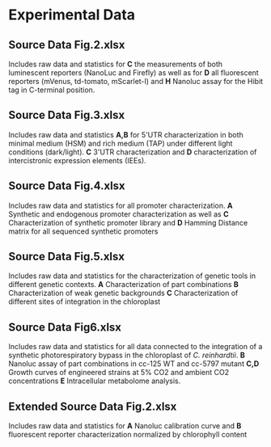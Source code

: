 # Experimental Data

## Source Data Fig.2.xlsx
Includes raw data and statistics for **C** the measurements of both luminescent reporters (NanoLuc and Firefly) as well as for **D** all fluorescent reporters (mVenus, td-tomato, mScarlet-I) and **H** Nanoluc assay for the Hibit tag in C-terminal position.

## Source Data Fig.3.xlsx
Includes raw data and statistics **A,B** for 5'UTR characterization in both minimal medium (HSM) and rich medium (TAP) under different light conditions (dark/light). **C** 3'UTR characterization and **D** characterization of intercistronic expression elements (IEEs).

## Source Data Fig.4.xlsx
Includes raw data and statistics for all promoter characterization. **A** Synthetic and endogenous promoter characterization as well as **C** Characterization of synthetic promoter library and **D** Hamming Distance matrix for all sequenced synthetic promoters

## Source Data Fig.5.xlsx
Includes raw data and statistics for the characterization of genetic tools in different genetic contexts. **A** Characterization of part combinations **B** Characterization of weak genetic backgrounds **C** Characterization of different sites of integration in the chloroplast

## Source Data Fig6.xlsx
Includes raw data and statistics for all data connected to the integration of a synthetic photorespiratory bypass in the chloroplast of *C. reinhardtii*.
**B** Nanoluc assay of part combinations in cc-125 WT and cc-5797 mutant **C,D** Growth curves of engineered strains at 5% CO2 and ambient CO2 concentrations **E** Intracellular metabolome analysis.

## Extended Source Data Fig.2.xlsx
Includes raw data and statistics for **A** Nanoluc calibration curve and **B** fluorescent reporter characterization normalized by chlorophyll content